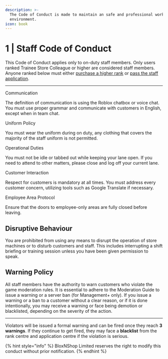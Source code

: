 ```yaml
---
description: >-
  The Code of Conduct is made to maintain an safe and professional working
  environment.
icon: book
---
```


# 1 | Staff Code of Conduct

This Code of Conduct applies only to on-duty staff members. Only users ranked Trainee Store Colleague or higher are considered staff members. Anyone ranked below must either [purchase a higher rank](https://www.roblox.com/games/85187706204057) or [pass the staff application](https://www.roblox.com/games/18842770808/BECOME-STAFF-BloxNShop-Application-Center).

***

Communication


The definition of communication is using the Roblox chatbox or voice chat. You must use proper grammar and communicate with customers in English, except when in team chat.

Uniform Policy


You must wear the uniform during on duty, any clothing that covers the majority of the staff uniform is not permitted.

Operational Duties


You must not be idle or tabbed out while keeping your lane open. If you need to attend to other matters, please close and log off your current lane.

Customer Interaction


Respect for customers is mandatory at all times. You must address every customer concern, utilizing tools such as Google Translate if necessary.

Employee Area Protocol


Ensure that the doors to employee-only areas are fully closed before leaving.

## Disruptive Behaviour

You are prohibited from using any means to disrupt the operation of store machines or to disturb customers and staff. This includes interrupting a shift briefing or training session unless you have been given permission to speak.

## Warning Policy

All staff members have the authority to warn customers who violate the game moderation rules. It is essential to adhere to the Moderation Guide to issue a warning or a server ban (for Management+ only). If you issue a warning or a ban to a customer without a clear reason, or if it is done intentionally, you may receive a warning or face being demotion or blacklisted, depending on the severity of the action.

***

Violators will be issued a formal warning and can be fired once they reach **3 warnings**. If they continue to get fired, they may face a **blacklist** from the rank centre and application centre if the violation is serious.

{% hint style="info" %}
BloxNShop Limited reserves the right to modify this conduct without prior notification.
{% endhint %}
